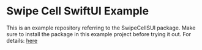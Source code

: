 # Swipe Cell SwiftUI Example

This is an example repository referring to  the SwipeCellSUI package.  Make sure to install the package in this example project before trying it out.
For details: [here](https://github.com/DominikButz/SwipeCellSUI.git)

